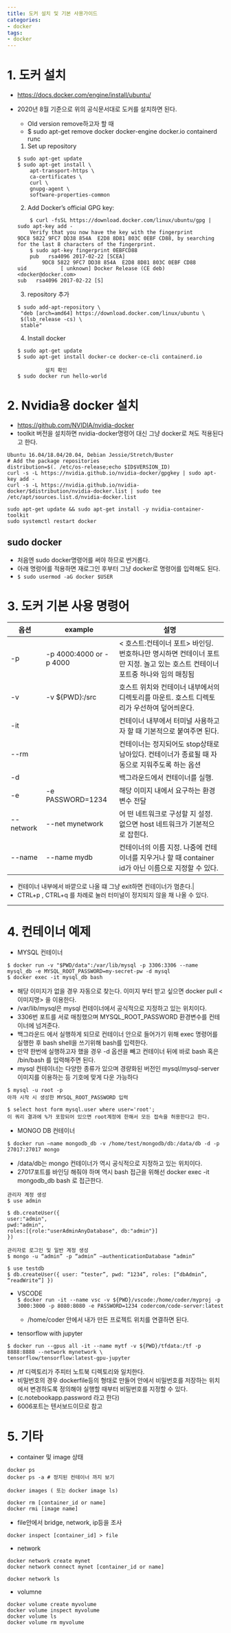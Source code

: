```yaml
---
title: 도커 설치 및 기본 사용가이드
categories:
- docker
tags:
- docker
---
```


# 1. 도커 설치
- https://docs.docker.com/engine/install/ubuntu/
- 2020년 8월 기준으로 위의 공식문서대로 도커를 설치하면 된다.
  - Old version remove하고자 할 때
  - $ sudo apt-get remove docker docker-engine docker.io containerd runc
		
  1. Set up repository    
	```
	$ sudo apt-get update  
	$ sudo apt-get install \
		apt-transport-https \
		ca-certificates \
		curl \
		gnupg-agent \
		software-properties-common
	```
		
  2. Add Docker’s official GPG key:
	```
		$ curl -fsSL https://download.docker.com/linux/ubuntu/gpg | sudo apt-key add -    
		Verify that you now have the key with the fingerprint    
	9DC8 5822 9FC7 DD38 854A  E2D8 8D81 803C 0EBF CD88, by searching for the last 8 characters of the fingerprint.
		$ sudo apt-key fingerprint 0EBFCD88    
		pub   rsa4096 2017-02-22 [SCEA]  
			9DC8 5822 9FC7 DD38 854A  E2D8 8D81 803C 0EBF CD88  
	uid           [ unknown] Docker Release (CE deb) <docker@docker.com>  
	sub   rsa4096 2017-02-22 [S]  
	```
  3. repository 추가    
	```
	$ sudo add-apt-repository \
	 "deb [arch=amd64] https://download.docker.com/linux/ubuntu \
	 $(lsb_release -cs) \
	 stable"  
	```

  4. Install docker    
	```
	$ sudo apt-get update  
	$ sudo apt-get install docker-ce docker-ce-cli containerd.io  

			 설치 확인  
	$ sudo docker run hello-world
	```

# 2. Nvidia용 docker 설치
- <https://github.com/NVIDIA/nvidia-docker>    
-  toolkit 버전을 설치하면 nvidia-docker명령어 대신 그냥 docker로 쳐도 적용된다고 한다.
 
```
Ubuntu 16.04/18.04/20.04, Debian Jessie/Stretch/Buster
# Add the package repositories
distribution=$(. /etc/os-release;echo $ID$VERSION_ID)
curl -s -L https://nvidia.github.io/nvidia-docker/gpgkey | sudo apt-key add -
curl -s -L https://nvidia.github.io/nvidia-docker/$distribution/nvidia-docker.list | sudo tee /etc/apt/sources.list.d/nvidia-docker.list

sudo apt-get update && sudo apt-get install -y nvidia-container-toolkit
sudo systemctl restart docker
```

## sudo docker
- 처음엔 sudo docker명령어를 써야 하므로 번거롭다.
- 아래 명령어를 적용하면 재로그인 후부터 그냥 docker로 명령어를 입력해도 된다.
- ```$ sudo usermod -aG docker $USER```

# 3. 도커 기본 사용 명령어

	
|옵션|example|설명|
|---|---|---|
|  -p  |  -p 4000:4000 or -p 4000  | < 호스트:컨테이너 포트> 바인딩. 번호하나만 명시하면  컨테이너 포트만 지정. 놀고 있는 호스트 컨테이너 포트중 하나와 임의 매칭됨|
| -v | -v ${PWD}:/src|  호스트 위치와 컨테이너 내부에서의 디렉토리를 마운트. 호스트 디렉토리가 우선하여 덮어씌운다.|
|-it| | 컨테이너 내부에서 터미널 사용하고자 할 때 기본적으로 붙여주면 된다.|
|--rm| | 컨테이너는 정지되어도 stop상태로 남아있다. 컨테이너가 종료될 때 자동으로 지워주도록 하는 옵션|
|-d| | 백그라운드에서 컨테이너를 실행. |
| -e | -e PASSWORD=1234 | 해당 이미지 내에서 요구하는 환경변수 전달|
|--network|  --net mynetwork | 어 떤 네트워크로 구성할 지 설정. 없으면 host 네트워크가 기본적으로 잡힌다.|
|--name| --name mydb | 컨테이너의 이름 지정. 나중에 컨테이너를 지우거나 할 때 container id가 아닌 이름으로 지정할 수 있다.|
 
 
- 컨테이너 내부에서 바깥으로 나올 떄 그냥 exit하면 컨테이너가 멈춘다.|
- CTRL+p , CTRL+q 를 차례로 눌러 터미널이 정지되지 않을 채 나올 수 있다.
 
---
 
 
# 4. 컨테이너 예제  
- MYSQL 컨테이너

```$ docker run -v "$PWD/data":/var/lib/mysql -p 3306:3306 --name mysql_db -e MYSQL_ROOT_PASSWORD=my-secret-pw -d mysql```    
```$ docker exec -it mysql_db bash```   

- 해당 이미지가 없을 경우 자동으로 찾는다. 이미지 부터 받고 싶으면  docker pull <이미지명> 을 이용한다.
- /var/lib/mysql은 mysql 컨테이너에서 공식적으로 지정하고 있는 위치이다. 
- 3306번 포트를 서로 매칭했으며 MYSQL_ROOT_PASSWORD 환경변수를 컨테이너에 넘겨준다.
- 백그라운드 에서 실행하게 되므로 컨테이너 안으로 들어가기 위해 exec 명령어를 실행한 후 bash shell을 쓰기위해 bash를 입력한다.
- 만약 한번에 실행하고자 했을 경우 -d 옵션을 빼고 컨테이너 뒤에 바로 bash 혹은 /bin/bash 를 입력해주면 된다.
- mysql 컨테이너는 다양한 종류가 있으며 경량화된 버전인 mysql/mysql-server 이미지를 이용하는 등 기호에 맞게 다운 가능하다


```
$ mysql -u root -p  
아까 시작 시 생성한 MYSQL_ROOT_PASSWORD 입력  

$ select host form mysql.user where user='root';  
이 쿼리 결과에 %가 포함되어 있으면 root계정에 한해서 모든 접속을 허용한다고 한다.

```

- MONGO DB 컨테이너    

```$ docker run –name mongodb_db -v /home/test/mongodb/db:/data/db -d -p 27017:27017 mongo ```

  - /data/db는 mongo 컨테이너가 역시 공식적으로 지정하고 있는 위치이다.
  - 27017포트를 바인딩 해줘야 하며 역시 bash 접근을 위해선 docker exec -it mongodb_db bash 로 접근한다.
	
	
	
```
관리자 계정 생성
$ use admin

$ db.createUser({
user:"admin",
pwd:"admin",
roles:[{role:"userAdminAnyDatabase", db:"admin"}]
})

관리자로 로그인 및 일반 계정 생성
$ mongo -u “admin” -p “admin” –authenticationDatabase “admin”

$ use testdb
$ db.createUser({ user: “tester”, pwd: “1234”, roles: [“dbAdmin”, “readWrite”] })

```

- VSCODE    
```$ docker run -it --name vsc -v ${PWD}/vscode:/home/coder/myproj -p 3000:3000 -p 8080:8080 -e PASSWORD=1234 codercom/code-server:latest```
 
  - /home/coder 안에서 내가 만든 프로젝트 위치를 연결하면 된다.
   

- tensorflow with jupyter

```
$ docker run --gpus all -it --name mytf -v ${PWD}/tfdata:/tf -p 8888:8888 --network mynetwork \
tensorflow/tensorflow:latest-gpu-jupyter
```

  - /tf 디렉토리가 주피터 노트북 디렉토리와 일치한다.
  - 비밀번호의 경우 dockerfile등의 형태로 만들어 안에서 비밀번호를 저장하는 위치에서 변경하도록 정의해야 실행할 때부터 비밀번호를 지정할 수 있다.
  - (c.notebookapp.password 라고 한다)
  - 6006포트는 텐서보드이므로 참고

# 5. 기타 
- container 및 image 상태    
```
docker ps
docker ps -a # 정지된 컨테이너 까지 보기

docker images ( 또는 docker image ls)

docker rm [container_id or name]
docker rmi [image name]
```
- file안에서 bridge, network, ip등을 조사    
```
docker inspect [container_id] > file
```
- network        
```
docker network create mynet
docker network connect mynet [container_id or name]

docker network ls

```
- volumne    
```
docker volume create myvolume
docker volume inspect myvolume
docker volume ls
docker volume rm myvolume
```
